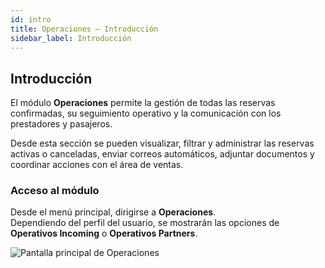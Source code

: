 ```yaml
---
id: intro
title: Operaciones — Introducción
sidebar_label: Introducción
---
```


## Introducción

El módulo **Operaciones** permite la gestión de todas las reservas confirmadas, su seguimiento operativo y la comunicación con los prestadores y pasajeros.

Desde esta sección se pueden visualizar, filtrar y administrar las reservas activas o canceladas, enviar correos automáticos, adjuntar documentos y coordinar acciones con el área de ventas.

### Acceso al módulo

Desde el menú principal, dirigirse a **Operaciones**.  
Dependiendo del perfil del usuario, se mostrarán las opciones de **Operativos Incoming** o **Operativos Partners**.

![Pantalla principal de Operaciones](/img/operaciones/operaciones.png)

